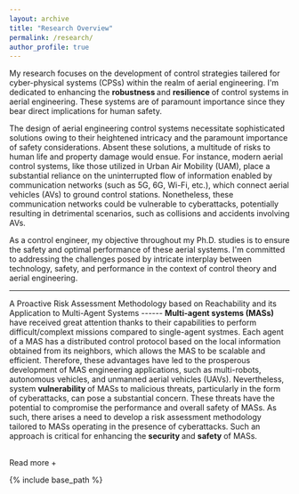 ```yaml
---
layout: archive
title: "Research Overview"
permalink: /research/
author_profile: true
---
```


My research focuses on the development of control strategies tailered for cyber-physical systems (CPSs) within the realm of aerial engineering. I'm dedicated to enhancing the <strong> robustness </strong> and <strong> resilience </strong> of control systems in aerial engineering. These systems are of paramount importance since they bear direct implications for human safety. 

The design of aerial engineering control systems necessitate sophisticated solutions owing to their heightened intricacy and the paramount importance of safety considerations. Absent these solutions, a multitude of risks to human life and property damage would ensue. For instance, modern aerial control systems, like those utilized in Urban Air Mobility (UAM), place a substantial reliance on the uninterrupted flow of information enabled by communication networks (such as 5G, 6G, Wi-Fi, etc.), which connect aerial vehicles (AVs) to ground control stations. Nonetheless, these communication networks could be vulnerable to cyberattacks, potentially resulting in detrimental scenarios, such as collisions and accidents involving AVs.

As a control engineer, my objective throughout my Ph.D. studies is to ensure the safety and optimal performance of these aerial systems. I'm committed to addressing the challenges posed by intricate interplay between technology, safety, and performance in the context of control theory and aerial engineering. 

<hr>
A Proactive Risk Assessment Methodology based on Reachability and its Application to Multi-Agent Systems
------
<div id="dots" style="display:inline"> <strong> Multi-agent systems (MASs) </strong> have received great attention thanks to their capabilities to perform difficult/complext missions compared to single-agent systmes. Each agent of a MAS has a distributed control protocol based on the local information obtained from its neighbors, which allows the MAS to be scalable and efficient. Therefore, these advantages have led to the prosperous development of MAS engineering applications, such as multi-robots, autonomous vehicles, and unmanned aerial vehicles (UAVs). Nevertheless, system <strong> vulnerability </strong> of MASs to malicious threats, particularly in the form of cyberattacks, can pose a substantial concern. These threats have the potential to compromise the performance and overall safety of MASs. As such, there arises a need to develop a risk assessment methodology tailored to MASs operating in the presence of cyberattacks. Such an approach is critical for enhancing the <strong> security </strong> and <strong> safety </strong> of MASs. </div>

<div id="more" style="display:none">
In contrast to single-agent systems, MASs exhibit a distinctive feature wherein the functionality and mission execution of MASs are profoundly reliant on inter-agent communication. For instance, in the context of UAM, the major tasks of aerial vehicles (AVs) in an urbain environment would be cargo delivery, passenger transporation, and medical service. To increase the operational efficiency, AVs will maintain formation control by sharing their vehicle's information (e.g., position and velocity) to achieve it (please refer to Figure 1).

<hr>  
<div style="text-align:center;">
  <img src="/images/Multi-Agent-System.png" alt="MAS" style="width:50%">
  <figcaption> Figure 1: An illustration of the operation of MAS in an urban environment. </figcaption>
</div>
<hr>  

However, communication between AVs could be vulnerable to cyberattacks (e.g., denial-of-sertive (DoS), false-data-injection (FDI), stealthy attacks, etcs.). These malicious incursions may disrupt the integrity of information exchange among AVs, potentially jeopardizing their abilities to achieve their designed tasks. 

</div>

<hr style="height:2pt; visibility:hidden;" />
<btn onclick="myFunction1()" id="myBtn">Read more +</btn> 

<script>
function myFunction1() {
  var dots = document.getElementById("dots");
  var moreText = document.getElementById("more");
  var btnText = document.getElementById("myBtn");

  if (dots.style.display === "none") {
    dots.style.display = "inline";
    btnText.innerHTML = "Read more +"; 
    moreText.style.display = "none";
  } else {
    dots.style.display = "none";
    btnText.innerHTML = "Read less -"; 
    moreText.style.display = "inline";
  }
}
</script>

{% include base_path %}



